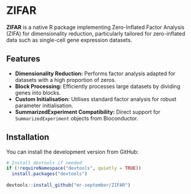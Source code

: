 # ZIFAR

**ZIFAR** is a native R package implementing Zero-Inflated Factor Analysis (ZIFA) for dimensionality reduction, particularly tailored for zero-inflated data such as single-cell gene expression datasets.

## Features

- **Dimensionality Reduction:** Performs factor analysis adapted for datasets with a high proportion of zeros.
- **Block Processing:** Efficiently processes large datasets by dividing genes into blocks.
- **Custom Initialisation:** Utilises standard factor analysis for robust parameter initialisation.
- **SummarizedExperiment Compatibility:** Direct support for `SummarizedExperiment` objects from Bioconductor.

## Installation

You can install the development version from GitHub:

```r
# Install devtools if needed
if (!requireNamespace("devtools", quietly = TRUE))
  install.packages("devtools")
  
devtools::install_github("mr-september/ZIFAR")
